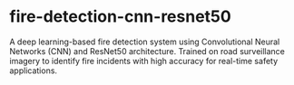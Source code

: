 # fire-detection-cnn-resnet50
A deep learning-based fire detection system using Convolutional Neural Networks (CNN) and ResNet50 architecture. Trained on road surveillance imagery to identify fire incidents with high accuracy for real-time safety applications.
